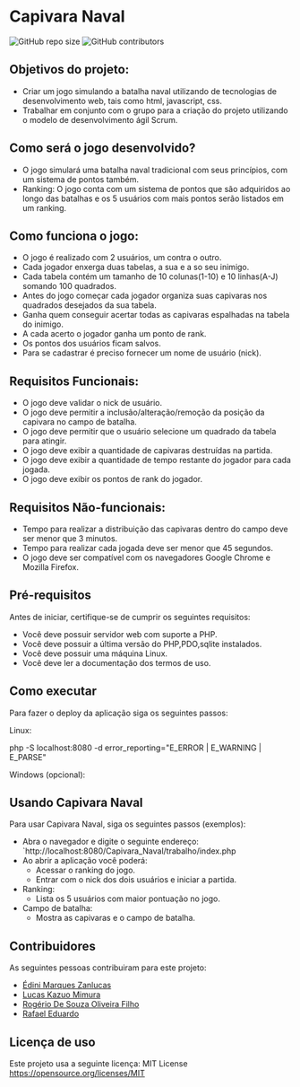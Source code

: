 # Capivara Naval

<!--- Exemplos de badges. Acesse https://shields.io para outras opções. Você pode querer incluir informações de dependencias, build, testes, licença, etc. --->
![GitHub repo size](https://img.shields.io/github/repo-size/DiZanlucas/Capivara_Naval)
![GitHub contributors](https://img.shields.io/github/contributors/DiZanlucas/Capivara_Naval)

## Objetivos do projeto:
* Criar um jogo simulando a batalha naval utilizando de tecnologias de desenvolvimento web, tais como html, javascript, css.
* Trabalhar em conjunto com o grupo para a criação do projeto utilizando o modelo de desenvolvimento ágil Scrum.


## Como será o jogo desenvolvido?
* O jogo simulará uma batalha naval tradicional com seus princípios, com um sistema de pontos também.
* Ranking: O jogo conta com um sistema de pontos que são adquiridos ao longo das batalhas e os 5 usuários com mais pontos serão listados em um ranking.


## Como funciona o jogo:

* O jogo é realizado com 2 usuários, um contra o outro.
* Cada jogador enxerga duas tabelas, a sua e a so seu inimigo.
* Cada tabela contém um tamanho de 10 colunas(1-10) e 10 linhas(A-J) somando 100 quadrados.
* Antes do jogo começar cada jogador organiza suas capivaras nos quadrados desejados da sua tabela. 
* Ganha quem conseguir acertar todas as capivaras espalhadas na tabela do inimigo.
* A cada acerto o jogador ganha um ponto de rank.
* Os pontos dos usuários ficam salvos.
* Para se cadastrar é preciso fornecer um nome de usuário (nick).


## Requisitos Funcionais:

* O jogo deve validar o nick de usuário.
* O jogo deve permitir a inclusão/alteração/remoção da posição da capivara no campo de batalha.
* O jogo deve permitir que o usuário selecione um quadrado da tabela para atingir.
* O jogo deve exibir  a quantidade de capivaras destruídas na partida.
* O jogo deve exibir a quantidade de tempo restante do jogador para cada jogada.
* O jogo deve exibir os pontos de rank do jogador.


## Requisitos Não-funcionais:

* Tempo para realizar a distribuição das capivaras dentro do campo deve ser menor que 3 minutos.
* Tempo para realizar cada jogada deve ser menor que 45 segundos.
* O jogo deve ser compatível com os navegadores Google Chrome e Mozilla Firefox.

## Pré-requisitos

Antes de iniciar, certifique-se de cumprir os seguintes requisitos:
* Você deve possuir servidor web com suporte a PHP.
* Você deve possuir a última versão do PHP,PDO,sqlite instalados.
* Você deve possuir uma máquina Linux.
* Você deve ler a documentação dos termos de uso.

## Como executar

Para fazer o deploy da aplicação siga os seguintes passos:

Linux:

php -S localhost:8080  -d error_reporting="E_ERROR | E_WARNING | E_PARSE"

Windows (opcional):


## Usando Capivara Naval

Para usar Capivara Naval, siga os seguintes passos (exemplos):

* Abra o navegador e digite o seguinte endereço: `http://localhost:8080/Capivara_Naval/trabalho/index.php
* Ao abrir a aplicação você poderá:
  * Acessar o ranking do jogo.
  * Entrar com o nick dos dois usuários e iniciar a partida.
* Ranking: 
  * Lista os 5 usuários com maior pontuação no jogo.
* Campo de batalha:
  * Mostra as capivaras e o campo de batalha.

## Contribuidores

As seguintes pessoas contribuiram para este projeto:

* [Édini Marques Zanlucas](https://github.com/DiZanlucas)
* [Lucas Kazuo Mimura](https://github.com/Mimurakl)
* [Rogério De Souza Oliveira Filho](https://https://github.com/oliveirarogerio)
* [Rafael Eduardo](https://github.com/raraedu)

## Licença de uso

<!--- Se não tiver certeza de qual, verifique este site: https://choosealicense.com/--->
Este projeto usa a seguinte licença: MIT License https://opensource.org/licenses/MIT

